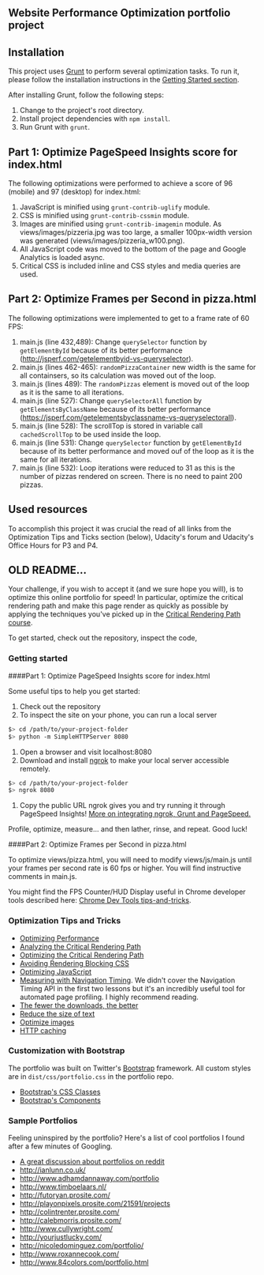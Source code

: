 ## Website Performance Optimization portfolio project

## Installation
This project uses [Grunt](http://gruntjs.com) to perform several optimization tasks. To run it, please follow the installation instructions in the [Getting Started section](http://gruntjs.com/getting-started).

After installing Grunt, follow the following steps:

1. Change to the project's root directory.
2. Install project dependencies with `npm install`.
3. Run Grunt with `grunt`.

## Part 1: Optimize PageSpeed Insights score for index.html
The following optimizations were performed to achieve a score of 96 (mobile) and 97 (desktop) for index.html:

1. JavaScript is minified using `grunt-contrib-uglify` module.
2. CSS is minified using `grunt-contrib-cssmin` module.
3. Images are minified using `grunt-contrib-imagemin` module. As views/images/pizzeria.jpg was too large, a smaller 100px-width version was generated (views/images/pizzeria_w100.png).
4. All JavaScript code was moved to the bottom of the page and Google Analytics is loaded async.
5. Critical CSS is included inline and CSS styles and media queries are used.

## Part 2: Optimize Frames per Second in pizza.html
The following optimizations were implemented to get to a frame rate of 60 FPS:

1. main.js (line 432,489): Change `querySelector` function by `getElementById` because of its better performance (http://jsperf.com/getelementbyid-vs-queryselector).
2. main.js (lines 462-465): `randomPizzaContainer` new width is the same for all containsers, so its calculation was moved out of the loop.
3. main.js (lines 489): The `randomPizzas` element is moved out of the loop as it is the same to all iterations.
4. main.js (line 527): Change `querySelectorAll` function by `getElementsByClassName` because of its better performance (https://jsperf.com/getelementsbyclassname-vs-queryselectorall).
5. main.js (line 528): The scrollTop is stored in variable call `cachedScrollTop` to be used inside the loop.
6. main.js (line 531): Change `querySelector` function by `getElementById` because of its better performance and moved ouf of the loop as it is the same for all iterations.
7. main.js (line 532): Loop iterations were reduced to 31 as this is the number of pizzas rendered on screen. There is no need to paint 200 pizzas.

## Used resources
To accomplish this project it was crucial the read of all links from the Optimization Tips and Ticks section (below), Udacity's forum and Udacity's Office Hours for P3 and P4. 

## OLD README...

Your challenge, if you wish to accept it (and we sure hope you will), is to optimize this online portfolio for speed! In particular, optimize the critical rendering path and make this page render as quickly as possible by applying the techniques you've picked up in the [Critical Rendering Path course](https://www.udacity.com/course/ud884).

To get started, check out the repository, inspect the code,

### Getting started

####Part 1: Optimize PageSpeed Insights score for index.html

Some useful tips to help you get started:

1. Check out the repository
1. To inspect the site on your phone, you can run a local server

  ```bash
  $> cd /path/to/your-project-folder
  $> python -m SimpleHTTPServer 8080
  ```

1. Open a browser and visit localhost:8080
1. Download and install [ngrok](https://ngrok.com/) to make your local server accessible remotely.

  ``` bash
  $> cd /path/to/your-project-folder
  $> ngrok 8080
  ```

1. Copy the public URL ngrok gives you and try running it through PageSpeed Insights! [More on integrating ngrok, Grunt and PageSpeed.](http://www.jamescryer.com/2014/06/12/grunt-pagespeed-and-ngrok-locally-testing/)

Profile, optimize, measure... and then lather, rinse, and repeat. Good luck!

####Part 2: Optimize Frames per Second in pizza.html

To optimize views/pizza.html, you will need to modify views/js/main.js until your frames per second rate is 60 fps or higher. You will find instructive comments in main.js. 

You might find the FPS Counter/HUD Display useful in Chrome developer tools described here: [Chrome Dev Tools tips-and-tricks](https://developer.chrome.com/devtools/docs/tips-and-tricks).

### Optimization Tips and Tricks
* [Optimizing Performance](https://developers.google.com/web/fundamentals/performance/ "web performance")
* [Analyzing the Critical Rendering Path](https://developers.google.com/web/fundamentals/performance/critical-rendering-path/analyzing-crp.html "analyzing crp")
* [Optimizing the Critical Rendering Path](https://developers.google.com/web/fundamentals/performance/critical-rendering-path/optimizing-critical-rendering-path.html "optimize the crp!")
* [Avoiding Rendering Blocking CSS](https://developers.google.com/web/fundamentals/performance/critical-rendering-path/render-blocking-css.html "render blocking css")
* [Optimizing JavaScript](https://developers.google.com/web/fundamentals/performance/critical-rendering-path/adding-interactivity-with-javascript.html "javascript")
* [Measuring with Navigation Timing](https://developers.google.com/web/fundamentals/performance/critical-rendering-path/measure-crp.html "nav timing api"). We didn't cover the Navigation Timing API in the first two lessons but it's an incredibly useful tool for automated page profiling. I highly recommend reading.
* <a href="https://developers.google.com/web/fundamentals/performance/optimizing-content-efficiency/eliminate-downloads.html">The fewer the downloads, the better</a>
* <a href="https://developers.google.com/web/fundamentals/performance/optimizing-content-efficiency/optimize-encoding-and-transfer.html">Reduce the size of text</a>
* <a href="https://developers.google.com/web/fundamentals/performance/optimizing-content-efficiency/image-optimization.html">Optimize images</a>
* <a href="https://developers.google.com/web/fundamentals/performance/optimizing-content-efficiency/http-caching.html">HTTP caching</a>

### Customization with Bootstrap
The portfolio was built on Twitter's <a href="http://getbootstrap.com/">Bootstrap</a> framework. All custom styles are in `dist/css/portfolio.css` in the portfolio repo.

* <a href="http://getbootstrap.com/css/">Bootstrap's CSS Classes</a>
* <a href="http://getbootstrap.com/components/">Bootstrap's Components</a>

### Sample Portfolios

Feeling uninspired by the portfolio? Here's a list of cool portfolios I found after a few minutes of Googling.

* <a href="http://www.reddit.com/r/webdev/comments/280qkr/would_anybody_like_to_post_their_portfolio_site/">A great discussion about portfolios on reddit</a>
* <a href="http://ianlunn.co.uk/">http://ianlunn.co.uk/</a>
* <a href="http://www.adhamdannaway.com/portfolio">http://www.adhamdannaway.com/portfolio</a>
* <a href="http://www.timboelaars.nl/">http://www.timboelaars.nl/</a>
* <a href="http://futoryan.prosite.com/">http://futoryan.prosite.com/</a>
* <a href="http://playonpixels.prosite.com/21591/projects">http://playonpixels.prosite.com/21591/projects</a>
* <a href="http://colintrenter.prosite.com/">http://colintrenter.prosite.com/</a>
* <a href="http://calebmorris.prosite.com/">http://calebmorris.prosite.com/</a>
* <a href="http://www.cullywright.com/">http://www.cullywright.com/</a>
* <a href="http://yourjustlucky.com/">http://yourjustlucky.com/</a>
* <a href="http://nicoledominguez.com/portfolio/">http://nicoledominguez.com/portfolio/</a>
* <a href="http://www.roxannecook.com/">http://www.roxannecook.com/</a>
* <a href="http://www.84colors.com/portfolio.html">http://www.84colors.com/portfolio.html</a>
